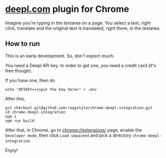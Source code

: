 # [deepl.com](http://deepl.com) plugin for Chrome

Imagine you're typing in the textarea on a page. You select a text, right click, translate and the original text is translated, right there, in the textarea.

## How to run

This is an early development. So, don't expect much.

You need a Deepl APi key. In order to get one, you need a credit card (it's free though).

If you have one, then do

```
echo "APIKEY=<input the key here>" > .env
```

After this,

```
git checkout git@github.com:raqystyle/chrome-deepl-integration.git
cd chrome-deepl-integration
npm i
npm run build
```

After that, in Chrome, go to [chrome://extensions/](chrome://extensions/) page, enable the `Developer mode`, then click `Load unpacked` and pick a directory `chrome-deepl-integration`.

Enjoy!